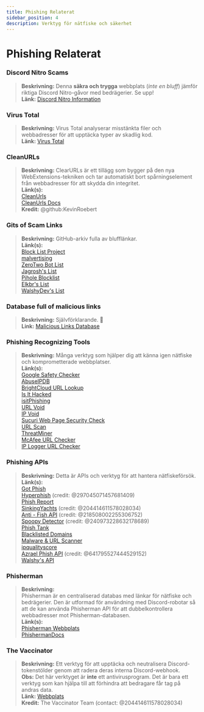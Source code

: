 ```yaml
---
title: Phishing Relaterat 
sidebar_position: 4
description: Verktyg för nätfiske och säkerhet
---
```


# Phishing Relaterat

### **Discord Nitro Scams**
> __Beskrivning:__ Denna **säkra och trygga** webbplats (*inte en bluff*) jämför riktiga Discord Nitro-gåvor med bedrägerier. Se upp!   <br/>
__Länk:__ [Discord Nitro Information](https://dicsord.gq/)

### **Virus Total**
> __Beskrivning:__ Virus Total analyserar misstänkta filer och webbadresser för att upptäcka typer av skadlig kod.   <br/>
__Länk:__ [Virus Total](https://www.virustotal.com/gui/home/upload)

### **CleanURLs**
> __Beskrivning:__ ClearURLs är ett tillägg som bygger på den nya WebExtensions-tekniken och tar automatiskt bort spårningselement från webbadresser för att skydda din integritet.  <br/>
__Länk(s):__  <br/>
[CleanUrls](https://github.com/ClearURLs/Addon)  <br/>
[CleanUrls Docs](https://docs.clearurls.xyz/latest/)  <br/>
__Kredit:__ @github:KevinRoebert


### **Gits of Scam Links**
> __Beskrivning:__ GitHub-arkiv fulla av blufflänkar.   <br/>
__Länk(s):__  
[Block List Project](https://blocklistproject.github.io/Lists/)   <br/>
[malvertising](https://github.com/D09r/malvertising/blob/master/scam-domains.csv)   <br/>
[ZeroTwo Bot List](https://github.com/ZeroTwo-Bot/anti-fish-lists/)   <br/>
[Jagrosh's List](https://github.com/jagrosh/Vortex/tree/master/lists)   <br/>
[Pihole Blocklist](https://github.com/mhhakim/pihole-blocklist/)   <br/>
[Elkbr's List](https://github.com/elbkr/bad-websites)  <br/>
[WalshyDev's List](https://github.com/WalshyDev/Discord-bad-domains/blob/main/bad-domains.json)

### **Database full of malicious links**
> __Beskrivning:__ Självförklarande. 🔢   <br/>
__Link:__ [Malicious Links Database](https://urlhaus.abuse.ch/browse/)

### **Phishing Recognizing Tools**
> __Beskrivning:__ Många verktyg som hjälper dig att känna igen nätfiske och komprometterade webbplatser.  <br/>
__Länk(s):__ <br/>
[Google Safety Checker](https://transparencyreport.google.com/safe-browsing/search)  <br/>
[AbuseIPDB](https://www.abuseipdb.com/)  <br/>
[BrightCloud URL Lookup](https://www.brightcloud.com/tools/url-ip-lookup.php)  <br/>
[Is It Hacked](https://www.isithacked.com/)  <br/>
[isitPhishing](https://isitphishing.org/) <br/>
[URL Void](https://www.urlvoid.com/)  <br/>
[IP Void](https://www.ipvoid.com/)  <br/>
[Sucuri Web Page Security Check](https://unmask.sucuri.net/security-report/)  <br/>
[URL Scan](https://urlscan.io/)  <br/>
[ThreatMiner](https://www.threatminer.org/)  <br/>
[McAfee URL Checker](https://www.trustedsource.org/)  <br/>
[IP Logger URL Checker](https://iplogger.com/url-checker)

### Phishing APIs 
> __Beskrivning:__ Detta är APIs och verktyg för att hantera nätfiskeförsök.   <br/>
__Länk(s):__ <br/>
[Got Phish](http://gotphish.com/)   <br/>
[Hyperphish](https://api.hyperphish.com/docs) (credit: @297045071457681409)   <br/>
[Phish Report](https://phish.report/)   <br/>
[SinkingYachts](https://phish.sinking.yachts/docs) (credit: @204414611578028034)  <br/>
[Anti - Fish API](https://anti-fish.bitflow.dev/) (credit: @218508002255306752)   <br/>
[Spoopy Detector](https://spoopy.oceanlord.me/) (credit: @240973228632178689)   <br/>
[Phish Tank](https://phishtank.org/)   <br/>
[Blacklisted Domains](https://api.hyperphish.com/gimme-domains) <br/>
[Malware & URL Scanner](https://chrome.google.com/webstore/detail/malware-url-scanner/ianpniapgjchiheejeipopldaanbjicd) <br/>
[ipqualityscore](https://www.ipqualityscore.com/threat-feeds/malicious-url-scanner)  <br/>
[Azrael Phish API](https://phish.azrael.gg/) (credit: @641795527444529152)  <br/>
[Walshy's API](https://bad-domains.walshy.dev/)

### **Phisherman** 
> __Beskrivning:__   <br/>
Phisherman är en centraliserad databas med länkar för nätfiske och bedrägerier. Den är utformad för användning med Discord-robotar så att de kan använda Phisherman API för att dubbelkontrollera webbadresser mot Phisherman-databasen.   <br/>
__Länk(s):__   <br/>
[Phisherman Webbplats](https://phisherman.gg/)   <br/>
[PhishermanDocs](https://docs.phisherman.gg/)

### **The Vaccinator**
> __Beskrivning:__ Ett verktyg för att upptäcka och neutralisera Discord-tokenstölder genom att radera deras interna Discord-webhook. <br/>
__Obs:__ Det här verktyget är **inte** ett antivirusprogram. Det är bara ett verktyg som kan hjälpa till att förhindra att bedragare får tag på andras data. <br/>
__Länk:__ [Webbplats](https://sketchy.tel/)  <br/>
__Kredit:__ The Vaccinator Team (contact: @204414611578028034)
